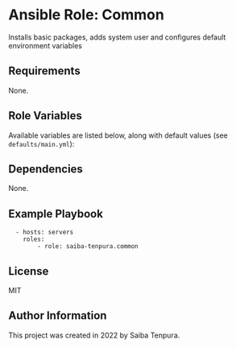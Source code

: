 # Ansible Role: Common
Installs basic packages, adds system user and configures default environment variables

## Requirements
None.

## Role Variables
Available variables are listed below, along with default values (see `defaults/main.yml`):

## Dependencies
None.

## Example Playbook
```
  - hosts: servers
    roles:
        - role: saiba-tenpura.common
```

## License
MIT

## Author Information
This project was created in 2022 by Saiba Tenpura.
